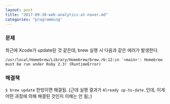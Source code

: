 ```yaml
---
layout: post
title: "2017-09-30-web-analytics-at-naver.md"
categories: "programming"
---
```


### 문제

최근에 Xcode가 update된 것 같은데, brew 실행 시 다음과 같은 에러가 발생한다.

```
/usr/local/Homebrew/Library/Homebrew/brew.rb:12:in `<main>': Homebrew must be run under Ruby 2.3! (RuntimeError)
```

### 해결책

`$ brew update` 한방이면 해결됨. (근데 실행 결과가 `Already up-to-date.`인데, 이게 어떤 과정에 의해 해결된 것인지 이해는 안 됨;;)
